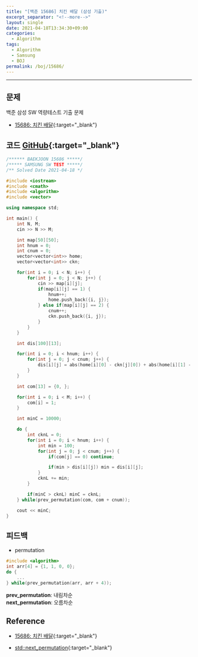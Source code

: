 ```yaml
---
title: "[백준 15686] 치킨 배달 (삼성 기출)"
excerpt_separator: "<!--more-->"
layout: single
date: 2021-04-18T13:34:30+09:00
categories:
  - Algorithm
tags:
  - Algorithm
  - Samsung
  - BOJ
permalink: /boj/15686/
---
```

---

## 문제

백준 삼성 SW 역량테스트 기출 문제

* [15686: 치킨 배달](https://www.acmicpc.net/problem/15686){:target="_blank"}
<!--more-->


## 코드 [GitHub](https://github.com/unionyy/algorithm/blob/main/samsung/15686_chicken.cpp){:target="_blank"}

```cpp
/****** BAEKJOON 15686 *****/
/***** SAMSUNG SW TEST *****/
/** Solved Date 2021-04-18 */

#include <iostream>
#include <cmath>
#include <algorithm>
#include <vector>

using namespace std;

int main() {
    int N, M;
    cin >> N >> M;

    int map[50][50];
    int hnum = 0;
    int cnum = 0;
    vector<vector<int>> home;
    vector<vector<int>> ckn;

    for(int i = 0; i < N; i++) {
        for(int j = 0; j < N; j++) {
            cin >> map[i][j];
            if(map[i][j] == 1) {
                hnum++;
                home.push_back({i, j});
            } else if(map[i][j] == 2) {
                cnum++;
                ckn.push_back({i, j});
            }
        }
    }

    int dis[100][13];

    for(int i = 0; i < hnum; i++) {
        for(int j = 0; j < cnum; j++) {
            dis[i][j] = abs(home[i][0] - ckn[j][0]) + abs(home[i][1] - ckn[j][1]);
        }
    }

    int com[13] = {0, };

    for(int i = 0; i < M; i++) {
        com[i] = 1;
    }

    int minC = 10000;

    do {
        int cknL = 0;
        for(int i = 0; i < hnum; i++) {
            int min = 100;
            for(int j = 0; j < cnum; j++) {
                if(com[j] == 0) continue;

                if(min > dis[i][j]) min = dis[i][j];
            }
            cknL += min;
        }

        if(minC > cknL) minC = cknL;
    } while(prev_permutation(com, com + cnum));

    cout << minC;
}
```

## 피드백

* permutation
```cpp
#include <algorithm>
int arr[4] = {1, 1, 0, 0};
do {
    ...
} while(prev_permutation(arr, arr + 4));
```
**prev_permutation**: 내림차순  
**next_permutation**: 오름차순

## Reference

* [15686: 치킨 배달](https://www.acmicpc.net/problem/15686){:target="_blank"}

* [std::next_permutation](https://en.cppreference.com/w/cpp/algorithm/next_permutation){:target="_blank"}
